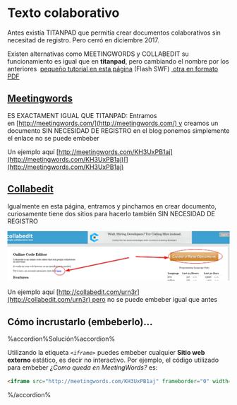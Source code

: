 
# Texto colaborativo

Antes existía TITANPAD que permitía crear documentos colaborativos sin necesitad de registro. Pero cerró en diciembre 2017.

Existen alternativas como MEETINGWORDS y COLLABEDIT su funcionamiento es igual que en **titanpad**, pero cambiando el nombre por los anteriores  [pequeño tutorial en esta página](http://aularagon.catedu.es/materialesaularagon2013/blogs/videos/titanpad.htm) (Flash SWF) [ otra en formato PDF](http://aularagon.catedu.es/materialesaularagon2013/blogs/videos/Titanpad.pdf)

## [Meetingwords](http://meetingwords.com/)

ES EXACTAMENT IGUAL QUE TITANPAD: Entramos en [http://meetingwords.com/](http://meetingwords.com/) y creamos un documento SIN NECESIDAD DE REGISTRO en el blog ponemos simplemente el enlace no se puede embeber

Un ejemplo aquí [http://meetingwords.com/KH3UxPB1aj](http://meetingwords.com/KH3UxPB1aj)[](http://meetingwords.com/KH3UxPB1aj)

## [Collabedit](http://collabedit.com/)

Igualmente en esta página, entramos y pinchamos en crear documento, curiosamente tiene dos sitios para hacerlo también SIN NECESIDAD DE REGISTRO

![](img/2016-11-16_13_03_30-online_text_editor_-_collabedit.png)

Un ejemplo aquí [http://collabedit.com/urn3r](http://collabedit.com/urn3r) pero no se puede embeber igual que antes



## Cómo incrustarlo (embeberlo)...



%accordion%Solución%accordion%

Utilizando la etiqueta *```<iframe>```* puedes embeber cualquier **Sitio web externo** estático, es decir no interactivo. Por ejemplo, el código utilizado para embeber *¿Como queda en MeetingWords?* es:

```html
<iframe src="http://meetingwords.com/KH3UxPB1aj" frameborder="0" width="100%" height="700" allowfullscreen="true" mozallowfullscreen="true" webkitallowfullscreen="true"></iframe><iframe src="http://meetingwords.com/KH3UxPB1aj" frameborder="0" width="100%" height="700" allowfullscreen="true" mozallowfullscreen="true" webkitallowfullscreen="true"></iframe>
```

%/accordion%
